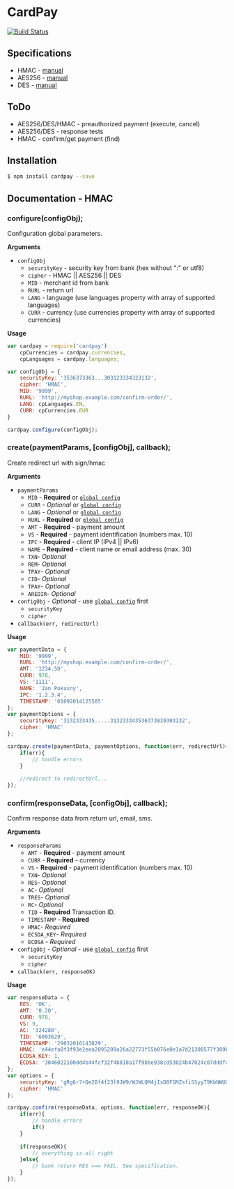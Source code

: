 # CardPay

[![Build Status](https://travis-ci.org/zwizu/node-cardpay.svg?branch=master)](https://travis-ci.org/zwizu/node-cardpay)

## Specifications

 - HMAC     - [manual](http://www.tatrabanka.sk/cardpay/CardPay_technicka_prirucka_HMAC.pdf)
 - AES256   - [manual](http://www.tatrabanka.sk/cardpay/CardPay_technicka_prirucka.pdf)
 - DES      - [manual](http://www.tatrabanka.sk/cardpay/CardPay_technicka_prirucka_DES.pdf)
 
## ToDo
 - AES256/DES/HMAC -  preauthorized payment (execute, cancel)
 - AES256/DES - response tests
 - HMAC - confirm/get payment (find)

## Installation

```sh
$ npm install cardpay --save
```

## Documentation - HMAC

<a name="configure"></a>
### configure(configObj);

Configuration global parameters.

__Arguments__
* `configObj`
    * `securityKey` - security key from bank (hex without ":" or utf8)
    * `cipher` - HMAC || AES256 || DES
    * `MID` - merchant id from bank
    * `RURL` - return url
    * `LANG` - language (use languages property with array of supported languages)
    * `CURR` - currency (use currencies property with array of supported currencies)

__Usage__
```javascript
var cardpay = require('cardpay')
    cpCurrencies = cardpay.currencies,
    cpLanguages = cardpay.languages;

var configObj = {
    securityKey: '3536373363...303123334323132',
    cipher: 'HMAC',
    MID: '9999',
    RURL: 'http://myshop.example.com/confirm-order/',
    LANG: cpLanguages.EN,
    CURR: cpCurrencies.EUR
}

cardpay.configure(configObj);
```

<a name="create"></a>
### create(paymentParams, [configObj], callback);

Create redirect url with sign/hmac 

__Arguments__

* `paymentParams`
    * `MID` - **Required** or [`global config`](#configure)
    * `CURR` - *Optional* or [`global config`](#configure)
    * `LANG` - *Optional* or [`global config`](#configure)
    * `RURL` - **Required** or [`global config`](#configure)
    * `AMT` - **Required** - payment amount
    * `VS` - **Required** - payment identification (numbers max. 10)
    * `IPC` - **Required** - client IP (IPv4 || IPv6)
    * `NAME` - **Required** - client name or email address (max. 30)
    * `TXN`- *Optional*
    * `REM`- *Optional*
    * `TPAY`- *Optional*
    * `CID`- *Optional*
    * `TPAY`- *Optional*
    * `AREDIR`- *Optional*
* `configObj` - *Optional* - use [`global config`](#configure) first
    * `securityKey`
    * `cipher`
* `callback(err, redirectUrl)`

__Usage__
```javascript
var paymentData = {
    MID: '9999',
    RURL: 'http://myshop.example.com/confirm-order/',
    AMT: '1234.50',
    CURR: 978,
    VS: '1111',
    NAME: 'Jan Pokusny',
    IPC: '1.2.3.4',
    TIMESTAMP: '01092014125505'
};
var paymentOptions = {
    securityKey: '3132333435.....313233343536373839303132',
    cipher: 'HMAC'
};

cardpay.create(paymentData, paymentOptions, function(err, redirectUrl){
    if(err){
        // handle errors
    }
    
    //redirect to redirectUrl...
});
```

<a name="confirm"></a>
### confirm(responseData, [configObj], callback);

Confirm response data from return url, email, sms.

__Arguments__
* `responseParams`
    * `AMT` - **Required** - payment amount
    * `CURR` - **Required** - currency
    * `VS` - **Required** - payment identification (numbers max. 10)
    * `TXN`- *Optional*
    * `RES`- *Optional*
    * `AC`- *Optional*
    * `TRES`- *Optional*
    * `RC`- *Optional*
    * `TID` - **Required** Transaction ID.
    * `TIMESTAMP` - **Required**
    * `HMAC`- *Required*
    * `ECSDA_KEY`- *Required*
    * `ECDSA` - *Required*
* `configObj` - *Optional* - use [`global config`](#configure) first
    * `securityKey`
    * `cipher`
* `callback(err, responseOK)`

__Usage__
```javascript
var responseData = {
    RES: 'OK',
    AMT: '0.20',
    CURR: 978,
    VS: 9,
    AC: '324280',
    TID: '6993629',
    TIMESTAMP: '29032016143829',
    HMAC: 'e44efa8f3f93e2eea2095209a26a22773f55b076e0e1a7d21300577f3096bf9c',
    ECDSA_KEY: 1,
    ECDSA: '3046022100dd4b44fcf32f4b818a17f9bbe938cd53024b47024c07dddfdf7f105265802a400221009665a7098c6eba40c56342d4b83fec2942a648b238adf51708d75de1a374afeb'
};
var options = {
    securityKey: 'gRg6r7+Qe2Bf4f23l9JW9/WJWLQM4jIsD0FGMZsfiSSyyT9KbNWUX7tlLlVK0tfz',
    cipher: 'HMAC'
};

cardpay.confirm(responseData, options, function(err, responseOK){
    if(err){
        // handle errors
        if()
    }
    
    if(responseOK){
        // everything is all right
    }else{
        // bank return RES === FAIL. See specification.
    }
});
```